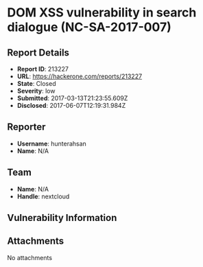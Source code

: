# DOM XSS vulnerability in search dialogue (NC-SA-2017-007)

## Report Details
- **Report ID**: 213227
- **URL**: https://hackerone.com/reports/213227
- **State**: Closed
- **Severity**: low
- **Submitted**: 2017-03-13T21:23:55.609Z
- **Disclosed**: 2017-06-07T12:19:31.984Z

## Reporter
- **Username**: hunterahsan
- **Name**: N/A

## Team
- **Name**: N/A
- **Handle**: nextcloud

## Vulnerability Information


## Attachments
No attachments
